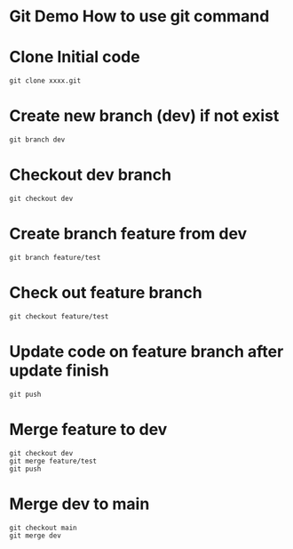# Git Demo How to use git command

# Clone Initial code

```
git clone xxxx.git
```

# Create new branch (dev) if not exist

```
git branch dev
```

# Checkout dev branch

```
git checkout dev
```

# Create branch feature from dev

```
git branch feature/test
```

# Check out feature branch

```
git checkout feature/test
```

# Update code on feature branch after update finish

```
git push
```

# Merge feature to dev

```
git checkout dev 
git merge feature/test
git push
```

# Merge dev to main

```
git checkout main
git merge dev

```
